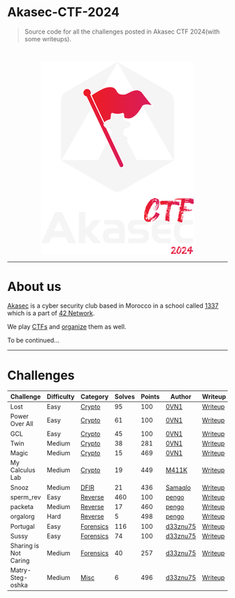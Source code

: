 # Akasec-CTF-2024
> Source code for all the challenges posted in Akasec CTF 2024(with some writeups).

<br>

<p align="center">
  <img src="img/akasec_logo.png"  width="350"/>
</p>

------------------------------

# About us

[Akasec](https://akasec.club) is a cyber security club based in Morocco in a school called [1337](https://1337.ma) which is a part of [42 Network](https://42.fr).

We play [CTFs](https://ctftime.org/team/107202) and [organize](https://ctftime.org/event/2222) them as well.

To be continued...

------------------------------

# Challenges


| Challenge | Difficulty | Category | Solves | Points | Author | Writeup |
| --------- | ---------- | -------- | ------ | ------ | ------ | ------- |
| Lost      | Easy       | [Crypto](https://github.com/AkaSec-1337-CyberSecurity-Club/Akasec-CTF-2024/tree/main/crypto)   | 95     | 100    | [0VN1](https://github.com/sou200) | [Writeup](https://github.com/AkaSec-1337-CyberSecurity-Club/Akasec-CTF-2024/tree/main/crypto#lost) |
| Power Over All | Easy | [Crypto](https://github.com/AkaSec-1337-CyberSecurity-Club/Akasec-CTF-2024/tree/main/crypto) | 61 | 100 | [0VN1](https://github.com/sou200) | [Writeup](https://github.com/AkaSec-1337-CyberSecurity-Club/Akasec-CTF-2024/tree/main/crypto#power-over-all) |
| GCL | Easy | [Crypto](https://github.com/AkaSec-1337-CyberSecurity-Club/Akasec-CTF-2024/tree/main/crypto) | 45 | 100 | [0VN1](https://github.com/sou200) | [Writeup](https://github.com/AkaSec-1337-CyberSecurity-Club/Akasec-CTF-2024/tree/main/crypto#gcl) |
| Twin | Medium | [Crypto](https://github.com/AkaSec-1337-CyberSecurity-Club/Akasec-CTF-2024/tree/main/crypto) | 38 | 281 | [0VN1](https://github.com/sou200) | [Writeup](https://github.com/AkaSec-1337-CyberSecurity-Club/Akasec-CTF-2024/tree/main/crypto#twin) |
| Magic | Medium | [Crypto](https://github.com/AkaSec-1337-CyberSecurity-Club/Akasec-CTF-2024/tree/main/crypto) | 15 | 469 | [0VN1](https://github.com/sou200) | [Writeup](https://github.com/AkaSec-1337-CyberSecurity-Club/Akasec-CTF-2024/tree/main/crypto#magic) |
| My Calculus Lab | Medium | [Crypto](https://github.com/AkaSec-1337-CyberSecurity-Club/Akasec-CTF-2024/tree/main/crypto) | 19 | 449 | [M411K](https://github.com/mwlik) | [Writeup](https://github.com/AkaSec-1337-CyberSecurity-Club/Akasec-CTF-2024/blob/main/crypto/My_Calculus_Lab/solve/solve.py) |
| Snooz | Medium | [DFIR](https://github.com/AkaSec-1337-CyberSecurity-Club/Akasec-CTF-2024/tree/main/DFIR) | 21 | 436 | [Samaqlo](https://github.com/samaqlo) | [Writeup](https://github.com/AkaSec-1337-CyberSecurity-Club/Akasec-CTF-2024/blob/main/DFIR/Snooz/writeup.md) |
| sperm_rev | Easy | [Reverse](https://github.com/AkaSec-1337-CyberSecurity-Club/Akasec-CTF-2024/tree/main/reverse) | 460 | 100 | [pengo](https://github.com/P3enguin) | [Writeup](https://github.com/AkaSec-1337-CyberSecurity-Club/Akasec-CTF-2024/tree/main/reverse/sperm_rev/README.md) |
| packeta | Medium | [Reverse](https://github.com/AkaSec-1337-CyberSecurity-Club/Akasec-CTF-2024/tree/main/reverse) | 17 | 460 | [pengo](https://github.com/P3enguin) | [Writeup](https://github.com/AkaSec-1337-CyberSecurity-Club/Akasec-CTF-2024/tree/main/reverse/packeta/README.md) |
| orgalorg | Hard | [Reverse](https://github.com/AkaSec-1337-CyberSecurity-Club/Akasec-CTF-2024/tree/main/reverse) | 5 | 498 | [pengo](https://github.com/P3enguin) | [Writeup](https://github.com/AkaSec-1337-CyberSecurity-Club/Akasec-CTF-2024/tree/main/reverse/orgalorg/README.md) |
| Portugal | Easy | [Forensics](https://github.com/AkaSec-1337-CyberSecurity-Club/Akasec-CTF-2024/tree/main/DFIR) | 116 | 100 | [d33znu75](https://github.com/RedaHmimchi) | [Writeup](https://github.com/AkaSec-1337-CyberSecurity-Club/Akasec-CTF-2024/blob/main/DFIR/Portugal/README.md) |
| Sussy | Easy | [Forensics](https://github.com/AkaSec-1337-CyberSecurity-Club/Akasec-CTF-2024/tree/main/DFIR) | 74 | 100 | [d33znu75](https://github.com/RedaHmimchi) | [Writeup](https://github.com/AkaSec-1337-CyberSecurity-Club/Akasec-CTF-2024/blob/main/DFIR/Sussy/README.md) |
| Sharing is Not Caring | Medium | [Forensics](https://github.com/AkaSec-1337-CyberSecurity-Club/Akasec-CTF-2024/tree/main/DFIR) | 40 | 257 | [d33znu75](https://github.com/RedaHmimchi) | [Writeup](https://github.com/AkaSec-1337-CyberSecurity-Club/Akasec-CTF-2024/blob/main/DFIR/Sharint%20is%20not%20Caring/README.md) |
| Matry-Steg-oshka | Medium | [Misc](https://github.com/AkaSec-1337-CyberSecurity-Club/Akasec-CTF-2024/tree/main/misc) | 6 | 496 | [d33znu75](https://github.com/RedaHmimchi) | [Writeup](https://github.com/AkaSec-1337-CyberSecurity-Club/Akasec-CTF-2024/blob/main/misc/Matry-Steg-oshka/README.md) |
